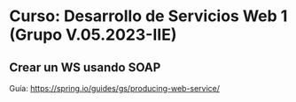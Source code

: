 # Curso: Desarrollo de Servicios Web 1 (Grupo V.05.2023-IIE)

## Crear un WS usando SOAP

Guía: https://spring.io/guides/gs/producing-web-service/

